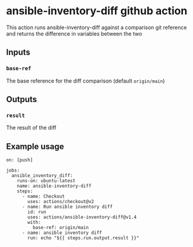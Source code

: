 # ansible-inventory-diff github action

This action runs ansible-inventory-diff against a comparison
git reference and returns the difference in variables between
the two

## Inputs

### `base-ref`

The base reference for the diff comparison (default `origin/main`)

## Outputs

### `result`

The result of the diff

## Example usage

```
on: [push]

jobs:
  ansible_inventory_diff:
    runs-on: ubuntu-latest
    name: ansible-inventory-diff
    steps:
      - name: Checkout
        uses: actions/checkout@v2
      - name: Run ansible inventory diff
        id: run
        uses: actions/ansible-inventory-diff@v1.4
        with:
          base-ref: origin/main
      - name: ansible inventory diff
        run: echo "${{ steps.run.output.result }}"
```
